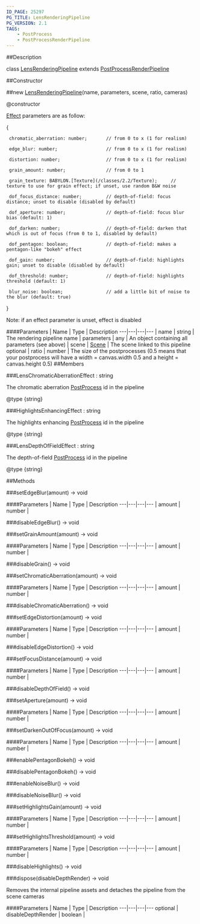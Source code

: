 ```yaml
---
ID_PAGE: 25297
PG_TITLE: LensRenderingPipeline
PG_VERSION: 2.1
TAGS:
    - PostProcess
    - PostProcessRenderPipeline
---
```

##Description

class [LensRenderingPipeline](/classes/2.2/LensRenderingPipeline) extends [PostProcessRenderPipeline](/classes/2.2/PostProcessRenderPipeline)



##Constructor

##new [LensRenderingPipeline](/classes/2.2/LensRenderingPipeline)(name, parameters, scene, ratio, cameras)

@constructor



[Effect](/classes/2.2/Effect) parameters are as follow:

{

     chromatic_aberration: number;       // from 0 to x (1 for realism)

     edge_blur: number;                  // from 0 to x (1 for realism)

     distortion: number;                 // from 0 to x (1 for realism)

     grain_amount: number;               // from 0 to 1

     grain_texture: BABYLON.[Texture](/classes/2.2/Texture);     // texture to use for grain effect; if unset, use random B&W noise

     dof_focus_distance: number;         // depth-of-field: focus distance; unset to disable (disabled by default)

     dof_aperture: number;               // depth-of-field: focus blur bias (default: 1)

     dof_darken: number;                 // depth-of-field: darken that which is out of focus (from 0 to 1, disabled by default)

     dof_pentagon: boolean;              // depth-of-field: makes a pentagon-like "bokeh" effect

     dof_gain: number;                   // depth-of-field: highlights gain; unset to disable (disabled by default)

     dof_threshold: number;              // depth-of-field: highlights threshold (default: 1)

     blur_noise: boolean;                // add a little bit of noise to the blur (default: true)

}

Note: if an effect parameter is unset, effect is disabled

####Parameters
 | Name | Type | Description
---|---|---|---
 | name | string |  The rendering pipeline name
 | parameters | any |  An object containing all parameters (see above)
 | scene | [Scene](/classes/2.2/Scene) |  The scene linked to this pipeline
optional | ratio | number |  The size of the postprocesses (0.5 means that your postprocess will have a width = canvas.width 0.5 and a height = canvas.height 0.5)
##Members

###LensChromaticAberrationEffect : string

The chromatic aberration [PostProcess](/classes/2.2/PostProcess) id in the pipeline

@type {string}

###HighlightsEnhancingEffect : string

The highlights enhancing [PostProcess](/classes/2.2/PostProcess) id in the pipeline

@type {string}

###LensDepthOfFieldEffect : string

The depth-of-field [PostProcess](/classes/2.2/PostProcess) id in the pipeline

@type {string}

##Methods

###setEdgeBlur(amount) &rarr; void



####Parameters
 | Name | Type | Description
---|---|---|---
 | amount | number |  

###disableEdgeBlur() &rarr; void


###setGrainAmount(amount) &rarr; void



####Parameters
 | Name | Type | Description
---|---|---|---
 | amount | number |  

###disableGrain() &rarr; void


###setChromaticAberration(amount) &rarr; void



####Parameters
 | Name | Type | Description
---|---|---|---
 | amount | number |  

###disableChromaticAberration() &rarr; void


###setEdgeDistortion(amount) &rarr; void



####Parameters
 | Name | Type | Description
---|---|---|---
 | amount | number |  

###disableEdgeDistortion() &rarr; void


###setFocusDistance(amount) &rarr; void



####Parameters
 | Name | Type | Description
---|---|---|---
 | amount | number |  

###disableDepthOfField() &rarr; void


###setAperture(amount) &rarr; void



####Parameters
 | Name | Type | Description
---|---|---|---
 | amount | number |  

###setDarkenOutOfFocus(amount) &rarr; void



####Parameters
 | Name | Type | Description
---|---|---|---
 | amount | number |  

###enablePentagonBokeh() &rarr; void


###disablePentagonBokeh() &rarr; void


###enableNoiseBlur() &rarr; void


###disableNoiseBlur() &rarr; void


###setHighlightsGain(amount) &rarr; void



####Parameters
 | Name | Type | Description
---|---|---|---
 | amount | number |  

###setHighlightsThreshold(amount) &rarr; void



####Parameters
 | Name | Type | Description
---|---|---|---
 | amount | number |  

###disableHighlights() &rarr; void


###dispose(disableDepthRender) &rarr; void

Removes the internal pipeline assets and detaches the pipeline from the scene cameras

####Parameters
 | Name | Type | Description
---|---|---|---
optional | disableDepthRender | boolean |  

